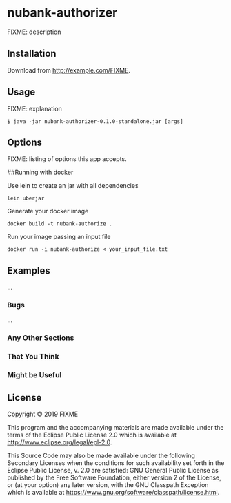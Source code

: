 # nubank-authorizer

FIXME: description

## Installation

Download from http://example.com/FIXME.

## Usage

FIXME: explanation

    $ java -jar nubank-authorizer-0.1.0-standalone.jar [args]

## Options

FIXME: listing of options this app accepts.

##Running with docker

Use lein to create an jar with all dependencies

    lein uberjar
Generate your docker image

    docker build -t nubank-authorize .
Run your image passing an input file

    docker run -i nubank-authorize < your_input_file.txt
## Examples

...

### Bugs

...

### Any Other Sections
### That You Think
### Might be Useful

## License

Copyright © 2019 FIXME

This program and the accompanying materials are made available under the
terms of the Eclipse Public License 2.0 which is available at
http://www.eclipse.org/legal/epl-2.0.

This Source Code may also be made available under the following Secondary
Licenses when the conditions for such availability set forth in the Eclipse
Public License, v. 2.0 are satisfied: GNU General Public License as published by
the Free Software Foundation, either version 2 of the License, or (at your
option) any later version, with the GNU Classpath Exception which is available
at https://www.gnu.org/software/classpath/license.html.
